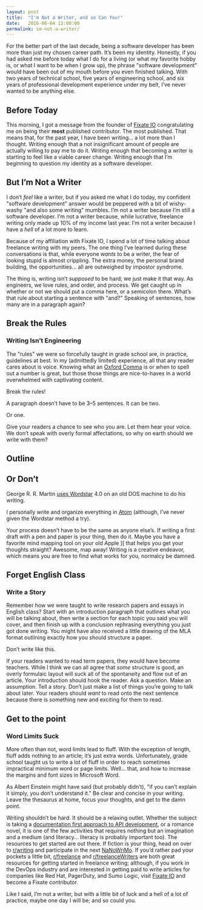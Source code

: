 ```yaml
---
layout: post
title:  "I'm Not a Writer, and so Can You!"
date:   2016-06-04 12:00:00
permalink: im-not-a-writer/
---
```

For the better part of the last decade, being a software developer has been more than just my chosen career path. It’s been my identity. Honestly, if you had asked me before today what I do for a living (or what my favorite hobby is, or what I want to be when I grow up), the phrase "software development" would have been out of my mouth before you even finished talking. With two years of technical school, five years of engineering school, and six years of professional development experience under my belt, I’ve never wanted to be anything else.

## Before Today

This morning, I got a message from the founder of [Fixate IO](http://fixate.io/) congratulating me on being their **most** published contributor. The most published. That means that, for the past year, I have been writing... a lot more than I thought. Writing enough that a not insignificant amount of people are actually willing to pay me to do it. Writing enough that becoming a writer is starting to feel like a viable career change. Writing enough that I’m beginning to question my identity as a software developer.

## But I’m Not a Writer

I don’t _feel_ like a writer, but if you asked me what I do today, my confident "software development" answer would be peppered with a bit of wishy-washy "and also some writing" mumbles. I’m not a writer because I’m still a software developer. I’m not a writer because, while lucrative, freelance writing only made up 10% of my income last year. I’m not a writer because I have a _hell_ of a lot more to learn.

Because of my affiliation with Fixate IO, I spend a lot of time talking about freelance writing with my peers. The one thing I’ve learned during these conversations is that, while everyone _wants_ to be a writer, the fear of looking stupid is almost crippling. The extra money, the personal brand building, the opportunities... all are outweighed by impostor syndrome.

The thing is, writing isn’t _supposed_ to be hard; we just make it that way. As engineers, we love rules, and order, and process. We get caught up in whether or not we should put a comma here, or a semicolon there. What’s that rule about starting a sentence with "and?" Speaking of sentences, how many are in a paragraph again?

## Break the Rules

### Writing Isn’t Engineering

The "rules" we were so forcefully taught in grade school are, in practice, guidelines at best. In my (admittedly limited) experience, all that any reader cares about is voice. Knowing what an [Oxford Comma](https://en.wikipedia.org/wiki/Serial_comma) is or when to spell out a number is great, but those those things are nice-to-haves in a world overwhelmed with captivating content.

Break the rules!

A paragraph doesn’t have to be 3–5 sentences. It can be two.

Or one.

Give your readers a chance to see who you are. Let them hear your voice. We don’t speak with overly formal affectations, so why on earth should we write with them?

## Outline

## Or Don’t

George R. R. Martin [uses Wordstar](http://www.slate.com/blogs/future_tense/2014/05/14/george_r_r_martin_writes_on_dos_based_wordstar_4_0_software_from_the_1980s.html) 4.0 on an old DOS machine to do his writing.

I personally write and organize everything in [Atom](https://atom.io/) (although, I’ve never given the Wordstar method a try).

Your process doesn’t have to be the same as anyone else’s. If writing a first draft with a pen and paper is your thing, then do it. Maybe you have a favorite mind mapping tool on your old Apple ][ that helps you get your thoughts straight? Awesome, map away! Writing is a creative endeavor, which means you are free to find what works for you, normalcy be damned.

## Forget English Class

### Write a Story

Remember how we were taught to write research papers and essays in English class? Start with an introduction paragraph that outlines what you will be talking about, then write a section for each topic you said you will cover, and then finish up with a conclusion rephrasing everything you just got done writing. You might have also received a little drawing of the MLA format outlining exactly how you should structure a paper.

Don’t write like this.

If your readers wanted to read term papers, they would have become teachers. While I think we can all agree that _some_ structure is good, an overly formulaic layout will suck all of the spontaneity and flow out of an article. Your introduction should hook the reader. Ask a question. Make an assumption. Tell a story. Don’t just make a list of things you’re going to talk about later. Your readers should _want_ to read onto the next sentence because there is something new and exciting for them to read.

## Get to the point

### Word Limits Suck

More often than not, word limits lead to fluff. With the exception of length, fluff adds nothing to an article; it’s just extra words. Unfortunately, grade school taught us to write a lot of fluff in order to reach sometimes impractical minimum word or page limits. Well... that, and how to increase the margins and font sizes in Microsoft Word.

As Albert Einstein might have said (but probably didn’t), "if you can’t explain it simply, you don’t understand it." Be clear and concise in your writing. Leave the thesaurus at home, focus your thoughts, and get to the damn point.

Writing shouldn’t be hard. It should be a relaxing outlet. Whether the subject is taking a [documentation first approach to API development](https://www.sumologic.com/blog-devops/api-design/), or a romance novel, it is one of the few activities that requires nothing but an imagination and a medium (and literacy... literacy is probably important too). The resources to get started are out there. If fiction is your thing, head on over to [r/writing](http://reddit.com/r/writing) and participate in the next [NaNoWriMo](http://www.nanowrimo.org/). If you’d rather pad your pockets a little bit, [r/freelance](http://reddit.com/r/freelance) and [r/freelanceWriters](http://reddit.com/r/freelanceWriters) are both great resources for getting started in freelance writing; although, if you work in the DevOps industry and are interested in getting paid to write articles for companies like Red Hat, PagerDuty, and Sumo Logic, visit [Fixate IO](http://fixate.io/become-a-contributor/) and become a Fixate contributor.

Like I said, I’m not a writer, but with a little bit of luck and a hell of a lot of practice, maybe one day I will be; and so could you.
